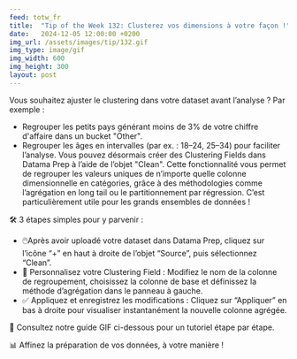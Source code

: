 ```yaml
---
feed: totw_fr
title:  "Tip of the Week 132: Clusterez vos dimensions à votre façon !"
date:   2024-12-05 12:00:00 +0200
img_url: /assets/images/tip/132.gif
img_type: image/gif
img_width: 600
img_height: 300
layout: post
---
```


Vous souhaitez ajuster le clustering dans votre dataset avant l’analyse ? Par exemple :
  * Regrouper les petits pays générant moins de 3% de votre chiffre d'affaire dans un bucket "Other".
  * Regrouper les âges en intervalles (par ex. : 18–24, 25–34) pour faciliter l’analyse.
Vous pouvez désormais créer des Clustering Fields dans Datama Prep à l’aide de l’objet "Clean". Cette fonctionnalité vous permet de regrouper les valeurs uniques de n’importe quelle colonne dimensionnelle en catégories, grâce à des méthodologies comme l’agrégation en long tail ou le partitionnement par régression. C’est particulièrement utile pour les grands ensembles de données !

🛠️ 3 étapes simples pour y parvenir :
  * 🖱️Après avoir uploadé votre dataset dans Datama Prep, cliquez sur l’icône “+” en haut à droite de l’objet “Source”, puis sélectionnez “Clean”.
  * 📝 Personnalisez votre Clustering Field : Modifiez le nom de la colonne de regroupement, choisissez la colonne de base et définissez la méthode d’agrégation dans le panneau à gauche.
  * ✅ Appliquez et enregistrez les modifications : Cliquez sur “Appliquer” en bas à droite pour visualiser instantanément la nouvelle colonne agrégée.

🎥 Consultez notre guide GIF ci-dessous pour un tutoriel étape par étape.  

📊 Affinez la préparation de vos données, à votre manière !
